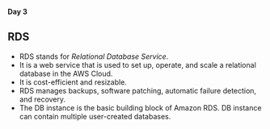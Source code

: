 **Day 3**

## RDS
* RDS stands for *Relational Database Service*.
* It is a web service that is used to set up, operate, and scale a relational database in the AWS Cloud.
* It is cost-efficient and resizable.
* RDS manages backups, software patching, automatic failure detection, and recovery.
* The DB instance is the basic building block of Amazon RDS. DB instance can contain multiple user-created databases.